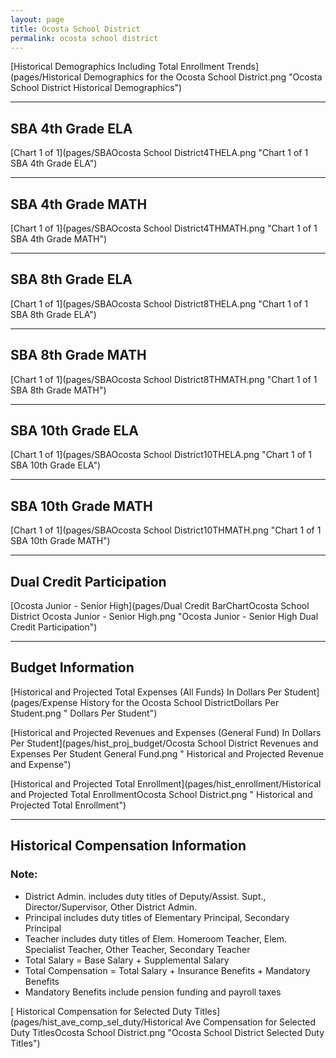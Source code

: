 ```yaml
---
layout: page
title: Ocosta School District
permalink: ocosta school district
---
```



[Historical Demographics Including Total Enrollment Trends](pages/Historical Demographics for the Ocosta School District.png "Ocosta School District Historical Demographics")

___

## SBA 4th Grade ELA

[Chart 1 of 1](pages/SBAOcosta School District4THELA.png "Chart 1 of 1 SBA 4th Grade ELA")


___

## SBA 4th Grade MATH

[Chart 1 of 1](pages/SBAOcosta School District4THMATH.png "Chart 1 of 1 SBA 4th Grade MATH")


___

## SBA 8th Grade ELA

[Chart 1 of 1](pages/SBAOcosta School District8THELA.png "Chart 1 of 1 SBA 8th Grade ELA")


___

## SBA 8th Grade MATH

[Chart 1 of 1](pages/SBAOcosta School District8THMATH.png "Chart 1 of 1 SBA 8th Grade MATH")


___

## SBA 10th Grade ELA

[Chart 1 of 1](pages/SBAOcosta School District10THELA.png "Chart 1 of 1 SBA 10th Grade ELA")


___

## SBA 10th Grade MATH

[Chart 1 of 1](pages/SBAOcosta School District10THMATH.png "Chart 1 of 1 SBA 10th Grade MATH")


___

## Dual Credit Participation

[Ocosta Junior - Senior High](pages/Dual Credit BarChartOcosta School District Ocosta Junior - Senior High.png "Ocosta Junior - Senior High Dual Credit Participation")


___

## Budget Information

[Historical and Projected Total Expenses (All Funds) In Dollars Per Student](pages/Expense History for the Ocosta School DistrictDollars Per Student.png " Dollars Per Student")

[Historical and Projected Revenues and Expenses (General Fund) In Dollars Per Student](pages/hist_proj_budget/Ocosta School District Revenues and Expenses Per Student General Fund.png " Historical and Projected Revenue and Expense")

[Historical and Projected Total Enrollment](pages/hist_enrollment/Historical and Projected Total EnrollmentOcosta School District.png " Historical and Projected Total Enrollment")


___

## Historical Compensation Information
### Note:
- District Admin. includes duty titles of Deputy/Assist. Supt., Director/Supervisor, Other District Admin.
- Principal includes duty titles of Elementary Principal, Secondary Principal
- Teacher includes duty titles of Elem. Homeroom Teacher, Elem. Specialist Teacher, Other Teacher, Secondary Teacher
- Total Salary = Base Salary + Supplemental Salary
- Total Compensation = Total Salary + Insurance Benefits + Mandatory Benefits
- Mandatory Benefits include pension funding and payroll taxes

[ Historical Compensation for Selected Duty Titles](pages/hist_ave_comp_sel_duty/Historical Ave Compensation for Selected Duty TitlesOcosta School District.png "Ocosta School District Selected Duty Titles")


